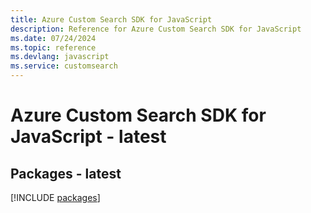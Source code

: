 ```yaml
---
title: Azure Custom Search SDK for JavaScript
description: Reference for Azure Custom Search SDK for JavaScript
ms.date: 07/24/2024
ms.topic: reference
ms.devlang: javascript
ms.service: customsearch
---
```

# Azure Custom Search SDK for JavaScript - latest
## Packages - latest
[!INCLUDE [packages](custom-search-index.md)]